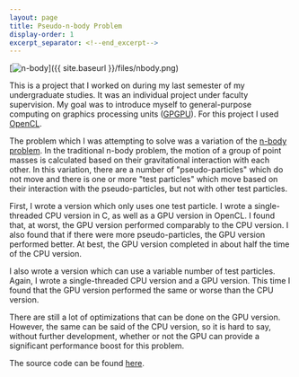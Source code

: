 ```yaml
---
layout: page
title: Pseudo-n-body Problem
display-order: 1
excerpt_separator: <!--end_excerpt-->
---
```

[<img src="{{ site.baseurl }}/files/nbody.png" alt="n-body" />]({{ site.baseurl }}/files/nbody.png)

This is a project that I worked on during my last semester of my undergraduate studies. It was an individual project under faculty supervision. My goal was to introduce myself to general-purpose computing on graphics processing units ([GPGPU](http://en.wikipedia.org/wiki/GPGPU)). For this project I used [OpenCL](http://en.wikipedia.org/wiki/OpenCL).
<!--end_excerpt-->

The problem which I was attempting to solve was a variation of the <a href="http://en.wikipedia.org/wiki/N-body_problem">n-body problem</a>. In the traditional n-body problem, the motion of a group of point masses is calculated based on their gravitational interaction with each other. In this variation, there are a number of "pseudo-particles" which do not move and there is one or more "test particles" which move based on their interaction with the pseudo-particles, but not with other test particles.

First, I wrote a version which only uses one test particle. I wrote a single-threaded CPU version in C, as well as a GPU version in OpenCL. I found that, at worst, the GPU version performed comparably to the CPU version. I also found that if there were more pseudo-particles, the GPU version performed better. At best, the GPU version completed in about half the time of the CPU version.

I also wrote a version which can use a variable number of test particles. Again, I wrote a single-threaded CPU version and a GPU version. This time I found that the GPU version performed the same or worse than the CPU version.

There are still a lot of optimizations that can be done on the GPU version. However, the same can be said of the CPU version, so it is hard to say, without further development, whether or not the GPU can provide a significant performance boost for this problem.

The source code can be found [here](https://github.com/ttaomae/pseudo-n-body/).
